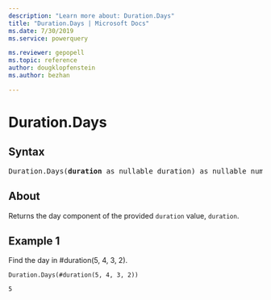 ```yaml
---
description: "Learn more about: Duration.Days"
title: "Duration.Days | Microsoft Docs"
ms.date: 7/30/2019
ms.service: powerquery

ms.reviewer: gepopell
ms.topic: reference
author: dougklopfenstein
ms.author: bezhan

---
```

# Duration.Days

## Syntax

<pre>
Duration.Days(<b>duration</b> as nullable duration) as nullable number
</pre> 
  
## About  
Returns the day component of the provided `duration` value, `duration`.

## Example 1
Find the day in #duration(5, 4, 3, 2).

```powerquery-m
Duration.Days(#duration(5, 4, 3, 2))
```

`5`
